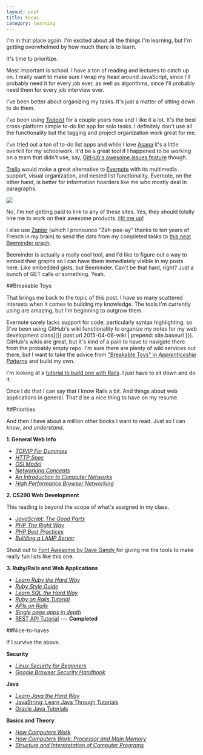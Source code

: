```yaml
---
layout: post
title: Focus
category: learning
---
```


I'm in that place again. I'm excited about all the things I'm learning, but I'm getting overwhelmed by how much there is to learn.

It's time to prioritize.

Most important is school. I have a ton of reading and lectures to catch up on. I really want to make sure I wrap my head around JavaScript, since I'll probably need it for every job ever, as well as algorithms, since I'll probably need them for every job interview ever.

I've been better about organizing my tasks. It's just a matter of sitting down to do them.

I've been using [Todoist](https://todoist.com/) for a couple years now and I like it a lot. It's the best cross-platform simple to-do list app for solo tasks. I definitely don't use all the functionality but the tagging and project organization work great for me.

<aside>
	<p>
		I've tried out a ton of to-do list apps and while I love <a href="https://asana.com/">Asana</a> it's a little overkill for my schoolwork. It'd be a great tool if I happened to be working on a team that didn't use, say, <a href="https://guides.github.com/features/issues/">GitHub's awesome issues feature</a> though.</p>
	<p>
		<a href="https://trello.com/">Trello</a> would make a great alternative to <a href="https://evernote.com/">Evernote</a> with its multimedia support, visual organization, and nested list functionality. Evernote, on the other hand, is better for information hoarders like me who mostly deal in paragraphs.</p>
</aside>

<img class="img-responsive" src="{{ site.url }}/assets/files/wk4tasks.png"/>

<aside>
	<p>
		No, I'm not getting paid to link to any of these sites. Yes, they should totally hire me to work on their awesome products. <a href="https://twitter.com/speesbag/">Hit me up! <i class="fa fa-twitter"></i> <i class="fa fa-heart"></i></a></p>
</aside>

I also use [Zapier](https://zapier.com/) (which I pronounce "Zah-pee-ay" thanks to ten years of French in my brain) to send the data from my completed tasks to [this neat Beeminder graph](https://www.beeminder.com/speesbag/goals/schoolwork).

Beeminder is actually a really cool tool, and I'd like to figure out a way to embed their graphs so I can have them immediately visible in my posts here. Like embedded gists, but Beeminder. Can't be that hard, right? Just a bunch of GET calls or something. Yeah.

##Breakable Toys

That brings me back to the topic of this post. I have so many scattered interests when it comes to building my knowledge. The tools I'm currently using are amazing, but I'm beginning to outgrow them.

Evernote sorely lacks support for code, particularly syntax highlighting, so [I've been using GitHub's wiki functionality to organize my notes for my web development class]({{ post.url 2015-04-06-wiki | prepend: site.baseurl }}). GitHub's wikis are great, but it's kind of a pain to have to navigate there from the probably empty repo. I'm sure there are plenty of wiki services out there, but I want to take the advice from ["Breakable Toys" in <i class="fa fa-book"></i> *Apprenticeship Patterns*](http://chimera.labs.oreilly.com/books/1234000001813/ch05.html#breakable_toys) and build my own.

I'm looking at a [tutorial to build one with Rails](http://www.devx.com/webdev/Article/34200?trk=DXRSS_LATEST). I just have to sit down and do it.

Once I do that I can say that I know Rails a bit. And things about web applications in general. That'd be a nice thing to have on my resume.

##Priorities

And then I have about a million other books I want to read. Just so I can *know*, and *understand*.

**1. General Web Info**

- [<i class="fa fa-book"></i> *TCP/IP For Dummies*](http://smile.amazon.com/TCP-IP-Dummies-Candace-Leiden-ebook/dp/B002MZUPUG/ref=tmm_kin_title_0?_encoding=UTF8&sr=8-6&qid=1425965841)
- [<i class="fa fa-list-alt"></i> *HTTP Spec*](http://tools.ietf.org/html/rfc2616)
- [<i class="fa fa-list-alt"></i> *OSI Model*](http://en.wikipedia.org/wiki/OSI_model)
- [<i class="fa fa-book"></i> *Networking Concepts*](https://developer.apple.com/library/mac/documentation/NetworkingInternet/Conceptual/NetworkingConcepts/Introduction/Introduction.html#//apple_ref/doc/uid/TP40012487-CH1-SW1)
- [<i class="fa fa-book"></i> *An Introduction to Computer Networks*](http://intronetworks.cs.luc.edu/current/ComputerNetworks.pdf)
- [<i class="fa fa-book"></i> *High Performance Browser Networking*](http://chimera.labs.oreilly.com/books/1230000000545/index.html)

**2. CS290 Web Development**

This reading is beyond the scope of what's assigned in my class.

- [<i class="fa fa-book"></i> *JavaScript: The Good Parts*](http://smile.amazon.com/gp/product/B0026OR2ZY/ref=kinw_myk_ro_title)
- [<i class="fa fa-book"></i> *PHP The Right Way*](http://www.phptherightway.com/)
- [<i class="fa fa-book"></i> *PHP Best Practices*](https://phpbestpractices.org/)
- [<i class="fa fa-book"></i> *Building a LAMP Server*](http://lamphowto.com/)

<aside>
	Shout out to <a href="http://fontawesome.io/">Font Awesome by Dave Gandy <i class="fa fa-heart"></i></a> for giving me the tools to make really fun lists like this one.
</aside>

**3. Ruby/Rails and Web Applications**

- [<i class="fa fa-puzzle-piece"></i> *Learn Ruby the Hard Way*](http://learnrubythehardway.org/book/)
- [<i class="fa fa-list-alt"></i> *Ruby Style Guide*](https://github.com/bbatsov/ruby-style-guide)
- [<i class="fa fa-puzzle-piece"></i> *Learn SQL the Hard Way*](http://sql.learncodethehardway.org/book/)
- [<i class="fa fa-puzzle-piece"></i> *Ruby on Rails Tutorial*](https://www.railstutorial.org/book)
- [<i class="fa fa-book"></i> *APIs on Rails*](http://apionrails.icalialabs.com/book)
- [<i class="fa fa-book"></i> *Single page apps in depth*](http://singlepageappbook.com/index.html)
- [<i class="fa fa-list-alt"></i> REST API Tutorial](http://www.restapitutorial.com/index.html?utm_expid=59305729-0._AkKuacFSlaUc_EB2EKW5w.0&utm_referrer=http%3A%2F%2Fwww.restapitutorial.com%2Flessons%2Frestquicktips.html) --- <i class="fa fa-check-square-o"></i> <b>Completed</b>

##Nice-to-haves

If I survive the above.

**Security**

- [<i class="fa fa-book"></i> *Linux Security for Beginners*](http://www.linuxtopia.org/LinuxSecurity/LinuxSecurity_TOC.html)
- [<i class="fa fa-book"></i> *Google Browser Security Handbook*](https://code.google.com/p/browsersec/wiki/Main)

**Java**

- [<i class="fa fa-puzzle-piece"></i> *Learn Java the Hard Way*](https://learnjavathehardway.org/)
- [<i class="fa fa-puzzle-piece"></i> JavaString: Learn Java Through Tutorials](http://www.javastring.org/)
- [<i class="fa fa-puzzle-piece"></i> Oracle Java Tutorials](https://docs.oracle.com/javase/tutorial/)


**Basics and Theory**

- [<i class="fa fa-book"></i> *How Computers Work*](http://www.amazon.com/How-Computers-Work-9th-Edition/dp/0789736136)
- [<i class="fa fa-book"></i> *How Computers Work: Processor and Main Memory*](http://www.fastchip.net/howcomputerswork/p1.html)
- [<i class="fa fa-book"></i> *Structure and Interpretation of Computer Programs*](http://mitpress.mit.edu/sicp/)
